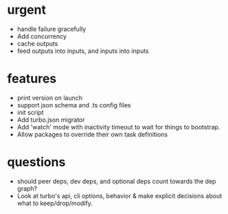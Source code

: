 # urgent

- handle failure gracefully
- Add concurrency
- cache outputs
- feed outputs into inputs, and inputs into inputs

# features

- print version on launch
- support json schema and .ts config files
- init script
- Add turbo.json migrator
- Add 'watch' mode with inactivity timeout to wait for things to bootstrap.
- Allow packages to override their own task definitions

# questions

- should peer deps, dev deps, and optional deps count towards the dep graph?
- Look at turbo's api, cli options, behavior & make explicit decisions about what to
  keep/drop/modify.
